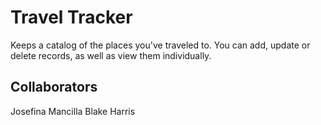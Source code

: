 # Travel Tracker
Keeps a catalog of the places you've traveled to. You can add, update or delete records, as well as view them individually.

## Collaborators
Josefina Mancilla
Blake Harris
